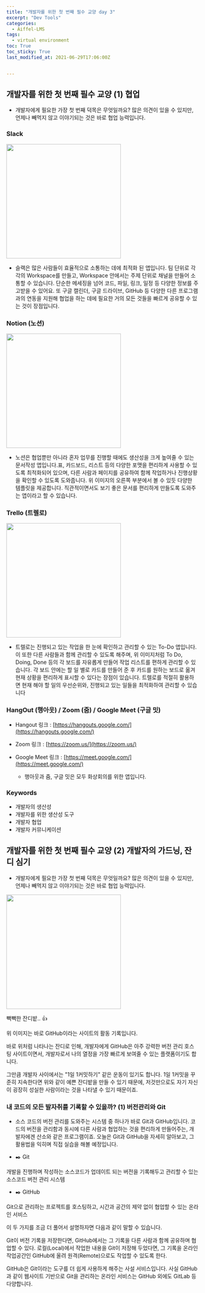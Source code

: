```yaml
---
title: "개발자를 위한 첫 번째 필수 교양 day 3"
excerpt: "Dev Tools"
categories:
  - Aiffel-LMS
tags:
  - virtual environment
toc: True
toc_sticky: True
last_modified_at: 2021-06-29T17:06:00Z


---
```



## 개발자를 위한 첫 번째 필수 교양 (1) 협업


- 개발자에게 필요한 가장 첫 번째 덕목은 무엇일까요? 많은 의견이 있을 수 있지만, 언제나 빼먹지 않고 이야기되는 것은 바로 협업 능력입니다.

### Slack

<img src="https://user-images.githubusercontent.com/46912607/123720953-3a65c280-d8c0-11eb-9de8-2bdf94d82e8b.png" width="300">

- 슬랙은 많은 사람들이 효율적으로 소통하는 데에 최적화 된 앱입니다. 팀 단위로 각각의 Workspace를 만들고, Workspace 안에서는 주제 단위로 채널을 만들어 소통할 수 있습니다. 단순한 메세징을 넘어 코드, 파일, 링크, 일정 등 다양한 정보를 주고받을 수 있어요. 또 구글 캘린더, 구글 드라이브, GitHub 등 다양한 다른 프로그램과의 연동을 지원해 협업을 하는 데에 필요한 거의 모든 것들을 빠르게 공유할 수 있는 것이 장점입니다.

### Notion (노션) 

<img src="https://user-images.githubusercontent.com/46912607/123721210-c7108080-d8c0-11eb-815a-71b6cdfa699c.png" width="300">

- 노션은 협업뿐만 아니라 혼자 업무를 진행할 때에도 생산성을 크게 높여줄 수 있는 문서작성 앱입니다.표, 카드보드, 리스트 등의 다양한 포맷을 편리하게 사용할 수 있도록 최적화되어 있으며, 다른 사람과 페이지를 공유하여 함께 작업하거나 진행상황을 확인할 수 있도록 도와줍니다. 위 이미지의 오른쪽 부분에서 볼 수 있듯 다양한 템플릿을 제공합니다. 직관적이면서도 보기 좋은 문서를 편리하게 만들도록 도와주는 앱이라고 할 수 있습니다.

### Trello (트렐로)

<img src="https://user-images.githubusercontent.com/46912607/123721252-ddb6d780-d8c0-11eb-9b10-9814bc6dc147.png" width="300">

- 트렐로는 진행되고 있는 작업을 한 눈에 확인하고 관리할 수 있는 To-Do 앱입니다. 이 또한 다른 사람들과 함께 관리할 수 있도록 해주며, 위 이미지처럼 To Do, Doing, Done 등의 각 보드를 자유롭게 만들어 작업 리스트를 편하게 관리할 수 있습니다. 각 보드 안에는 할 일 별로 카드를 만들어 준 후 카드를 원하는 보드로 옮겨 현재 상황을 편리하게 표시할 수 있다는 장점이 있습니다. 트렐로를 적절히 활용하면 현재 해야 할 일의 우선순위와, 진행되고 있는 일들을 최적화하여 관리할 수 있습니다

###  HangOut (행아웃) / Zoom (줌) / Google Meet (구글 밋)

- Hangout 링크 : [https://hangouts.google.com/](https://hangouts.google.com/)
- Zoom 링크 : [https://zoom.us/](https://zoom.us/)
- Google Meet 링크 : [https://meet.google.com/](https://meet.google.com/)

  - 행아웃과 줌, 구글 밋은 모두 화상회의를 위한 앱입니다.

### Keywords

- 개발자의 생산성
- 개발자를 위한 생산성 도구
- 개발자 협업
- 개발자 커뮤니케이션


## 개발자를 위한 첫 번째 필수 교양 (2) 개발자의 가드닝, 잔디 심기


- 개발자에게 필요한 가장 첫 번째 덕목은 무엇일까요? 많은 의견이 있을 수 있지만, 언제나 빼먹지 않고 이야기되는 것은 바로 협업 능력입니다.

<img src="https://user-images.githubusercontent.com/46912607/123721772-f70c5380-d8c1-11eb-8c72-5ee9f6aa6099.png" width="300">

빽빽한 잔디밭.. 👍

위 이미지는 바로 GitHub이라는 사이트의 활동 기록입니다.

바로 위처럼 나타나는 잔디로 인해, 개발자에게 GitHub은 아주 강력한 버전 관리 호스팅 사이트이면서, 개발자로서 나의 열정을 가장 빠르게 보여줄 수 있는 플랫폼이기도 합니다.

그만큼 개발자 사이에서는 "1일 1커밋하기" 같은 운동이 있기도 합니다. 1일 1커밋을 꾸준히 지속한다면 위와 같이 예쁜 잔디밭을 만들 수 있기 때문에, 저것만으로도 자기 자신이 굉장히 성실한 사람이라는 것을 나타낼 수 있기 때문이죠.
###  내 코드의 모든 발자취를 기록할 수 있을까? (1) 버전관리와 Git

- 소스 코드의 버전 관리를 도와주는 시스템 중 하나가 바로 Git과 GitHub입니다. 코드의 버전을 관리함과 동시에 다른 사람과 협업하는 것을 편리하게 만들어주는, 개발자에겐 산소와 같은 프로그램이죠. 오늘은 Git과 GitHub을 자세히 알아보고, 그 활용법을 익히며 직접 실습을 해볼 예정입니다.

- ✒️ Git

개발을 진행하며 작성하는 소스코드가 업데이트 되는 버전을 기록해두고 관리할 수 있는 소스코드 버전 관리 시스템

- ✒️ GitHub

Git으로 관리하는 프로젝트를 호스팅하고, 시간과 공간의 제약 없이 협업할 수 있는 온라인 서비스

이 두 가지를 조금 더 풀어서 설명하자면 다음과 같이 말할 수 있습니다.

Git이 버전 기록을 저장한다면, GitHub에서는 그 기록을 다른 사람과 함께 공유하며 협업할 수 있다.
로컬(Local)에서 작업한 내용을 Git이 저장해 두었다면, 그 기록을 온라인 작업공간인 GitHub에 올려 원격(Remote)으로도 작업할 수 있도록 한다.

GitHub은 Git이라는 도구를 더 쉽게 사용하게 해주는 사설 서비스입니다. 사실 GitHub과 같이 웹사이트 기반으로 Git을 관리하는 온라인 서비스는 GitHub 외에도 GitLab 등 다양합니다.